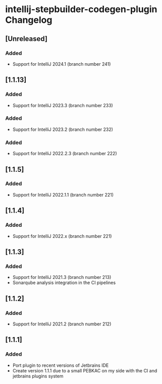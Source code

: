 <!-- Keep a Changelog guide -> https://keepachangelog.com -->

# intellij-stepbuilder-codegen-plugin Changelog

## [Unreleased]
### Added
- Support for IntelliJ 2024.1 (branch number 241)
## [1.1.13]
### Added
- Support for IntelliJ 2023.3 (branch number 233)
### Added
- Support for IntelliJ 2023.2 (branch number 232)
### Added
- Support for IntelliJ 2022.2.3 (branch number 222)
## [1.1.5]
### Added
- Support for IntelliJ 2022.1.1 (branch number 221)
## [1.1.4]
### Added
- Support for IntelliJ 2022.x (branch number 221)
## [1.1.3]
### Added
- Support for IntelliJ 2021.3 (branch number 213)
- Sonarqube analysis integration in the CI pipelines
## [1.1.2]
### Added
- Support for IntelliJ 2021.2 (branch number 212)
## [1.1.1]
### Added
- Port plugin to recent versions of Jetbrains IDE
- Create version 1.1.1 due to a small PEBKAC on my side with the CI and jetbrains plugins system
